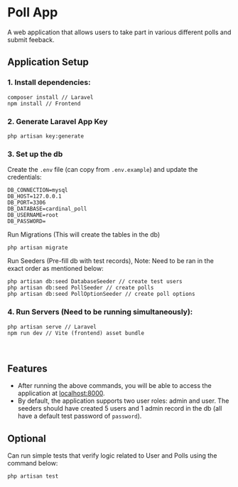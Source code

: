 # Poll App

A web application that allows users to take part in various different polls and submit feeback.

## Application Setup

### 1. Install dependencies:

```
composer install // Laravel
npm install // Frontend
```

### 2. Generate Laravel App Key
```
php artisan key:generate
```

### 3. Set up the db

Create the `.env` file (can copy from `.env.example`) and update the credentials:

```
DB_CONNECTION=mysql
DB_HOST=127.0.0.1
DB_PORT=3306
DB_DATABASE=cardinal_poll
DB_USERNAME=root
DB_PASSWORD=
```

Run Migrations (This will create the tables in the db)
```
php artisan migrate
```

Run Seeders (Pre-fill db with test records), Note: Need to be ran in the exact order as mentioned below:

```
php artisan db:seed DatabaseSeeder // create test users
php artisan db:seed PollSeeder // create polls
php artisan db:seed PollOptionSeeder // create poll options
```

### 4. Run Servers (Need to be running simultaneously):

```
php artisan serve // Laravel
npm run dev // Vite (frontend) asset bundle
```

&nbsp;

## Features

- After running the above commands, you will be able to access the application at [localhost:8000](http://localhost:8000).
- By default, the application supports two user roles: admin and user. The seeders should have created 5 users and 1 admin record in the db (all have a default test password of `password`).

## Optional

Can run simple tests that verify logic related to User and Polls using the command below:

```
php artisan test
```
